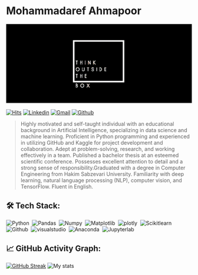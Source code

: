 # Mohammadaref Ahmapoor
[![](./file/header.png)](#)

[![Hits](https://hits.seeyoufarm.com/api/count/incr/badge.svg?url=https%3A%2F%2Fgithub.com%2FArefahmadpoor&count_bg=%234FDD62&title_bg=%23373434&icon=&icon_color=%23FFFFFF&title=Profile+views+&edge_flat=false)](https://hits.seeyoufarm.com)
[![Linkedin](https://img.shields.io/badge/-LinkedIn-blue?style=flat&logo=Linkedin&logoColor=white)]( https://www.linkedin.com/in/mohammadaref-ahmadpoor-8b789b230/)
[![Gmail](https://img.shields.io/badge/-Gmail-c14438?style=flat&logo=Gmail&logoColor=white)](mailto:mohammadarefahmadpoor@gmail.com)
[![Github](https://img.shields.io/github/followers/Arefahmadpoor?label=Follow&style=social)](https://github.com/Arefahmadpoor)

> Highly motivated and self-taught individual with an educational background in Artificial Intelligence, specializing in data science and machine learning. Proficient in Python programming and experienced in utilizing GitHub and Kaggle for project development and collaboration. Adept at problem-solving, research, and working effectively in a team. Published a bachelor thesis at an esteemed scientific conference. Possesses excellent attention to detail and a strong sense of responsibility.Graduated with a degree in Computer Engineering from Hakim Sabzevari University. Familiarity with deep learning, natural language processing (NLP), computer vision, and TensorFlow. Fluent in English.


## 🛠️ Tech Stack:
![Python](https://img.shields.io/badge/-Python-555?style=flat&logo=python)&nbsp;
![Pandas](https://img.shields.io/badge/-Pandas-555?style=flat&logo=Pandas)&nbsp;
![Numpy](https://img.shields.io/badge/-Numpy-555?style=flat&logo=numpy)&nbsp;
![Matplotlib](https://img.shields.io/badge/-Matplotlib-555?style=flat&)&nbsp;
![plotly](https://img.shields.io/badge/-plotly-555?style=flat&logo=plotly)&nbsp;
![Scikitlearn](https://img.shields.io/badge/-Scikitlearn-555?style=flat&logo=Scikitlearn)&nbsp;
![Github](https://img.shields.io/badge/-Github-555?style=flat&logo=GitHub)&nbsp;
![visualstudio](https://img.shields.io/badge/-visualstudio-555?style=flat&logo=visualstudio)&nbsp;
![Anaconda](https://img.shields.io/badge/-Anaconda-555?style=flat&logo=Anaconda)&nbsp;
![Jupyterlab](https://img.shields.io/badge/-JupyterLab-555?style=flat&logo=Jupyter)&nbsp;


## 📈 GitHub Activity Graph:


[![GitHub Streak](https://github-readme-streak-stats.herokuapp.com?user=Arefahmadpoor&theme=vision-friendly-dark&mode=weekly)](https://git.io/streak-stats)
![My stats](https://github-readme-stats.vercel.app/api?username=Arefahmadpoor&theme=vision-friendly-dark&show_icons=true)

